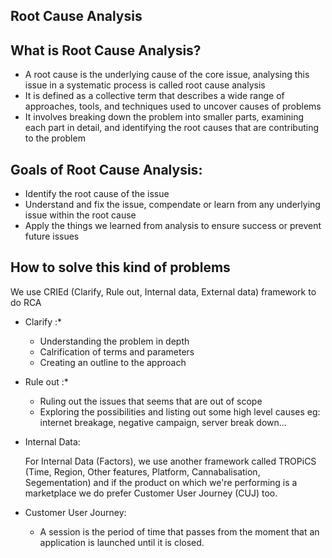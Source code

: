 ## Root Cause Analysis

**What is Root Cause Analysis?**
--
* A root cause is the underlying cause of the core issue, analysing this issue in a systematic process is called root cause analysis
* It is defined as a collective term that describes a wide range of approaches, tools, and techniques used to uncover causes of problems
* It involves breaking down the problem into smaller parts, examining each part in detail, and identifying the root causes that are contributing to the problem

**Goals of Root Cause Analysis:**
--
* Identify the root cause of the issue
* Understand and fix the issue, compendate or learn from any underlying issue within the root cause
* Apply the things we learned from analysis to ensure success or prevent future issues


**How to solve this kind of problems**
--
We use CRIEd (Clarify, Rule out, Internal data, External data) framework to do RCA

* Clarify :*
    * Understanding the problem in depth
    * Calrification of terms and parameters
    * Creating an outline to the approach

* Rule out :*
    * Ruling out the issues that seems that are out of scope 
    * Exploring the possibilities and listing out some high level causes
    eg: internet breakage, negative campaign, server break down...
  
* Internal Data:

    For Internal Data (Factors), we use another framework called TROPiCS (Time, Region, Other features, Platform, Cannabalisation, Segementation) and if the product on which we're performing is a marketplace we do prefer Customer User Journey (CUJ) too.

* Customer User Journey:
   * A session is the period of time that passes from the moment that an application is launched until it is closed. 

 
 
  
  
  
